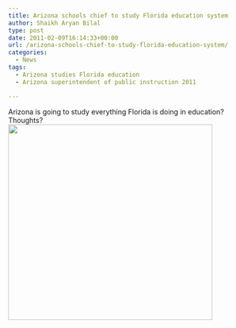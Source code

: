 ```yaml
---
title: Arizona schools chief to study Florida education system
author: Shaikh Aryan Bilal
type: post
date: 2011-02-09T16:14:33+00:00
url: /arizona-schools-chief-to-study-florida-education-system/
categories:
  - News
tags:
  - Arizona studies Florida education
  - Arizona superintendent of public instruction 2011

---
```

Arizona is going to study everything Florida is doing in education?  
Thoughts?  
[<img loading="lazy" class="alignleft size-full wp-image-3534" title="Arizona schools chief to study Florida education system" src="http://www.backbonecommunications.com/wp-content/uploads/Arizona-schools-chief-to-study-Florida-education-system.png" alt="" width="412" height="394" />][1]

 [1]: http://www.azcentral.com/news/election/azelections/articles/2011/02/08/20110208arizona-schools-chief-john-huppenthal-examines-florida-school-system.html